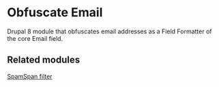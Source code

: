 # Obfuscate Email

Drupal 8 module that obfuscates email addresses as a Field Formatter of the core Email field.

## Related modules

[SpamSpan filter](https://www.drupal.org/project/spamspan)

